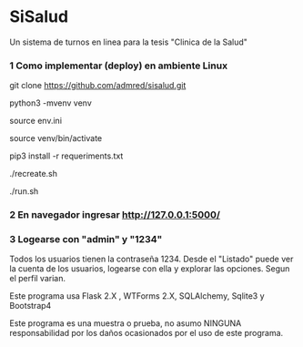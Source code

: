 # SiSalud
Un sistema de turnos en linea 
para la tesis "Clinica de la Salud"

### 1  Como implementar (deploy) en ambiente Linux

git clone https://github.com/admred/sisalud.git

python3 -mvenv venv

source env.ini

source venv/bin/activate

pip3 install -r requeriments.txt

./recreate.sh

./run.sh


### 2 En navegador ingresar http://127.0.0.1:5000/

### 3 Logearse con "admin" y "1234" 

Todos los usuarios tienen la contraseña 1234.
Desde el "Listado" puede ver la cuenta de los usuarios,
logearse con ella y explorar las opciones. Segun
el perfil varian.

Este programa usa Flask 2.X , WTForms 2.X, SQLAlchemy, Sqlite3 
y Bootstrap4

Este programa es una muestra o prueba, no asumo NINGUNA responsabilidad 
por los daños ocasionados por el uso de este programa.
